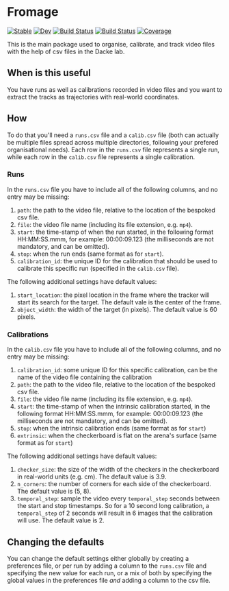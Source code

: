 # Fromage

[![Stable](https://img.shields.io/badge/docs-stable-blue.svg)](https://yakir12.github.io/Fromage.jl/stable/)
[![Dev](https://img.shields.io/badge/docs-dev-blue.svg)](https://yakir12.github.io/Fromage.jl/dev/)
[![Build Status](https://github.com/yakir12/Fromage.jl/actions/workflows/CI.yml/badge.svg?branch=main)](https://github.com/yakir12/Fromage.jl/actions/workflows/CI.yml?query=branch%3Amain)
[![Build Status](https://app.travis-ci.com/yakir12/Fromage.jl.svg?branch=main)](https://app.travis-ci.com/yakir12/Fromage.jl)
[![Coverage](https://coveralls.io/repos/github/yakir12/Fromage.jl/badge.svg?branch=main)](https://coveralls.io/github/yakir12/Fromage.jl?branch=main)

This is the main package used to organise, calibrate, and track video files with the help of csv files in the Dacke lab.  

## When is this useful
You have runs as well as calibrations recorded in video files and you want to extract the tracks as trajectories with real-world coordinates.

## How
To do that you'll need a `runs.csv` file and a `calib.csv` file (both can actually be multiple files spread across multiple directories, following your prefered organisational needs). Each row in the `runs.csv` file represents a single run, while each row in the `calib.csv` file represents a single calibration.
### Runs
In the `runs.csv` file you have to include all of the following columns, and no entry may be missing:
1. `path`: the path to the video file, relative to the location of the bespoked csv file.
2. `file`: the video file name (including its file extension, e.g. `mp4`).
3. `start`: the time-stamp of when the run started, in the following format HH:MM:SS.mmm, for example: 00:00:09.123 (the milliseconds are not mandatory, and can be omitted).
4. `stop`: when the run ends (same format as for `start`).
5. `calibration_id`: the unique ID for the calibration that should be used to calibrate this specific run (specified in the `calib.csv` file).

The following additional settings have default values:
1. `start_location`: the pixel location in the frame where the tracker will start its search for the target. The default vale is the center of the frame.
2. `object_width`: the width of the target (in pixels). The default value is 60 pixels.


### Calibrations
In the `calib.csv` file you have to include all of the following columns, and no entry may be missing:
1. `calibration_id`: some unique ID for this specific calibration, can be the name of the video file containing the calibration
2. `path`: the path to the video file, relative to the location of the bespoked csv file.
3. `file`: the video file name (including its file extension, e.g. `mp4`).
3. `start`: the time-stamp of when the intrinsic calibration started, in the following format HH:MM:SS.mmm, for example: 00:00:09.123 (the milliseconds are not mandatory, and can be omitted).
5. `stop`: when the intrinsic calibration ends (same format as for `start`)
6. `extrinsic`: when the checkerboard is flat on the arena's surface (same format as for `start`)

The following additional settings have default values:
1. `checker_size`: the size of the width of the checkers in the checkerboard in real-world units (e.g. cm). The default value is 3.9.
2. `n_corners`: the number of corners for each side of the checkerboard. The default value is (5, 8).
3. `temporal_step`: sample the video every `temporal_step` seconds between the start and stop timestamps. So for a 10 second long calibration, a `temporal_step` of 2 seconds will result in 6 images that the calibration will use. The default value is 2.

## Changing the defaults
You can change the default settings either globally by creating a preferences file, or per run by adding a column to the `runs.csv` file and specifying the new value for each run, or a mix of both by specifying the global values in the preferences file *and* adding a column to the csv file.
